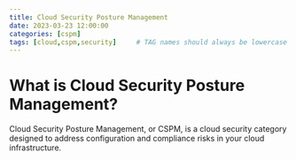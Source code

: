 ```yaml
---
title: Cloud Security Posture Management
date: 2023-03-23 12:00:00
categories: [cspm]
tags: [cloud,cspm,security]     # TAG names should always be lowercase
---
```


# What is Cloud Security Posture Management?

Cloud Security Posture Management, or CSPM, is a cloud security category designed to address configuration and compliance risks in your cloud infrastructure.
